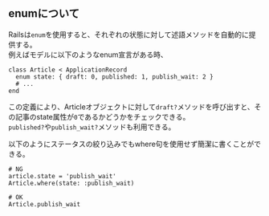 ## enumについて
Railsは```enum```を使用すると、それぞれの状態に対して述語メソッドを自動的に提供する。<br>
例えばモデルに以下のようなenum宣言がある時、
```
class Article < ApplicationRecord
  enum state: { draft: 0, published: 1, publish_wait: 2 }
  # ...
end
```
この定義により、Articleオブジェクトに対して```draft?```メソッドを呼び出すと、その記事のstate属性が```0```であるかどうかをチェックできる。<br>
```published?```や```publish_wait?```メソッドも利用できる。

以下のようにステータスの絞り込みでもwhere句を使用せず簡潔に書くことができる。
```
# NG
article.state = 'publish_wait'
Article.where(state: :publish_wait)

# OK
Article.publish_wait
```
